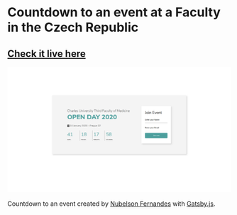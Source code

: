 # Countdown to an event at a Faculty in the Czech Republic

## [Check it live here]()

![](./src/img/print.png)

Countdown to an event created by [Nubelson Fernandes](https://github.com/nubelsondev) with [Gatsby.js](https://www.gatsbyjs.org/).
